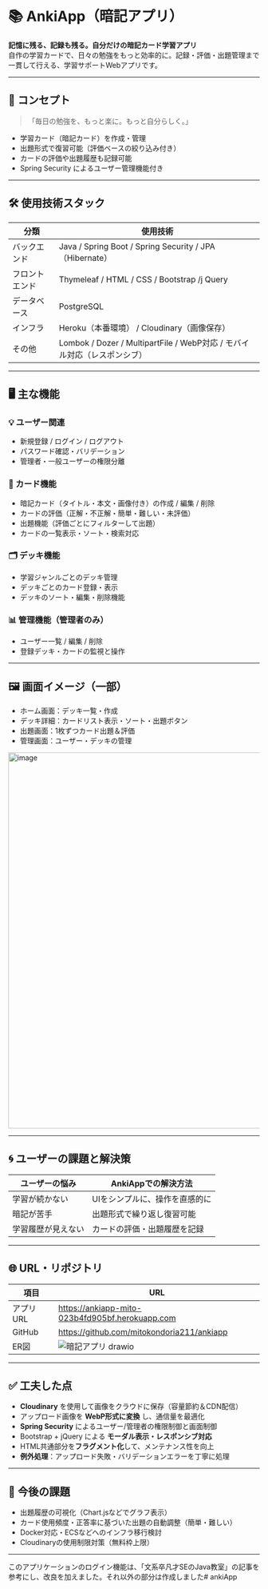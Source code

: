 # 📚 AnkiApp（暗記アプリ）

**記憶に残る、記録も残る。自分だけの暗記カード学習アプリ**  
自作の学習カードで、日々の勉強をもっと効率的に。記録・評価・出題管理まで一貫して行える、学習サポートWebアプリです。

---

## 🎯 コンセプト

> 「毎日の勉強を、もっと楽に。もっと自分らしく。」

- 学習カード（暗記カード）を作成・管理  
- 出題形式で復習可能（評価ベースの絞り込み付き）  
- カードの評価や出題履歴も記録可能  
- Spring Security によるユーザー管理機能付き

---

## 🛠️ 使用技術スタック

| 分類 | 使用技術 |
|------|----------|
| バックエンド | Java / Spring Boot / Spring Security / JPA（Hibernate） |
| フロントエンド | Thymeleaf / HTML / CSS / Bootstrap /j Query|
| データベース | PostgreSQL |
| インフラ | Heroku（本番環境） / Cloudinary（画像保存） |
| その他 | Lombok / Dozer / MultipartFile / WebP対応 / モバイル対応（レスポンシブ） |

---

## 🖥️ 主な機能

### 💡 ユーザー関連
- 新規登録 / ログイン / ログアウト  
- パスワード確認・バリデーション  
- 管理者・一般ユーザーの権限分離  

### 📘 カード機能
- 暗記カード（タイトル・本文・画像付き）の作成 / 編集 / 削除  
- カードの評価（正解・不正解・簡単・難しい・未評価）  
- 出題機能（評価ごとにフィルターして出題）  
- カードの一覧表示・ソート・検索対応  

### 🗂️ デッキ機能
- 学習ジャンルごとのデッキ管理  
- デッキごとのカード登録・表示  
- デッキのソート・編集・削除機能  

### 📊 管理機能（管理者のみ）
- ユーザー一覧 / 編集 / 削除  
- 登録デッキ・カードの監視と操作  

---

## 🖼️ 画面イメージ（一部）

- ホーム画面：デッキ一覧・作成  
- デッキ詳細：カードリスト表示・ソート・出題ボタン  
- 出題画面：1枚ずつカード出題＆評価  
- 管理画面：ユーザー・デッキの管理  

<img width="1879" height="752" alt="image" src="https://github.com/user-attachments/assets/e198d456-8ad8-4f41-a388-db94535a4f68" />


---

## 🌀 ユーザーの課題と解決策

| ユーザーの悩み | AnkiAppでの解決方法 |
|----------------|----------------------|
| 学習が続かない | UIをシンプルに、操作を直感的に |
| 暗記が苦手     | 出題形式で繰り返し復習可能 |
| 学習履歴が見えない | カードの評価・出題履歴を記録 |

---

## 🌐 URL・リポジトリ

| 項目 | URL |
|------|-----|
| アプリURL | https://ankiapp-mito-023b4fd905bf.herokuapp.com |
| GitHub | https://github.com/mitokondoria211/ankiapp |
| ER図| ![暗記アプリ drawio](https://github.com/user-attachments/assets/63064209-c27e-4725-9dcf-57fb52af13fc)  |



---

## ✅ 工夫した点

- **Cloudinary** を使用して画像をクラウドに保存（容量節約＆CDN配信）  
- アップロード画像を **WebP形式に変換** し、通信量を最適化  
- **Spring Security** によるユーザー/管理者の権限制御と画面制御  
- Bootstrap + jQuery による **モーダル表示・レスポンシブ対応**  
- HTML共通部分を**フラグメント化**して、メンテナンス性を向上  
- **例外処理**：アップロード失敗・バリデーションエラーを丁寧に処理  

---

## 🧪 今後の課題

- 出題履歴の可視化（Chart.jsなどでグラフ表示）  
- カード使用頻度・正答率に基づいた出題の自動調整（簡単・難しい）  
- Docker対応・ECSなどへのインフラ移行検討  
- Cloudinaryの使用制限対策（無料枠上限）

---

このアプリケーションのログイン機能は、「文系卒凡才SEのJava教室」の記事を参考にし、改良を加えました。それ以外の部分は作成しました# ankiApp









